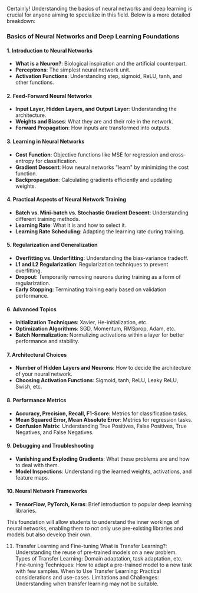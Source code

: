 Certainly! Understanding the basics of neural networks and deep learning is crucial for anyone aiming to specialize in this field. Below is a more detailed breakdown:

### Basics of Neural Networks and Deep Learning Foundations

#### 1. Introduction to Neural Networks
- **What is a Neuron?**: Biological inspiration and the artificial counterpart.
- **Perceptrons**: The simplest neural network unit.
- **Activation Functions**: Understanding step, sigmoid, ReLU, tanh, and other functions.

#### 2. Feed-Forward Neural Networks
- **Input Layer, Hidden Layers, and Output Layer**: Understanding the architecture.
- **Weights and Biases**: What they are and their role in the network.
- **Forward Propagation**: How inputs are transformed into outputs.

#### 3. Learning in Neural Networks
- **Cost Function**: Objective functions like MSE for regression and cross-entropy for classification.
- **Gradient Descent**: How neural networks "learn" by minimizing the cost function.
- **Backpropagation**: Calculating gradients efficiently and updating weights.

#### 4. Practical Aspects of Neural Network Training
- **Batch vs. Mini-batch vs. Stochastic Gradient Descent**: Understanding different training methods.
- **Learning Rate**: What it is and how to select it.
- **Learning Rate Scheduling**: Adapting the learning rate during training.

#### 5. Regularization and Generalization
- **Overfitting vs. Underfitting**: Understanding the bias-variance tradeoff.
- **L1 and L2 Regularization**: Regularization techniques to prevent overfitting.
- **Dropout**: Temporarily removing neurons during training as a form of regularization.
- **Early Stopping**: Terminating training early based on validation performance.

#### 6. Advanced Topics
- **Initialization Techniques**: Xavier, He-initialization, etc.
- **Optimization Algorithms**: SGD, Momentum, RMSprop, Adam, etc.
- **Batch Normalization**: Normalizing activations within a layer for better performance and stability.

#### 7. Architectural Choices
- **Number of Hidden Layers and Neurons**: How to decide the architecture of your neural network.
- **Choosing Activation Functions**: Sigmoid, tanh, ReLU, Leaky ReLU, Swish, etc.

#### 8. Performance Metrics
- **Accuracy, Precision, Recall, F1-Score**: Metrics for classification tasks.
- **Mean Squared Error, Mean Absolute Error**: Metrics for regression tasks.
- **Confusion Matrix**: Understanding True Positives, False Positives, True Negatives, and False Negatives.

#### 9. Debugging and Troubleshooting
- **Vanishing and Exploding Gradients**: What these problems are and how to deal with them.
- **Model Inspections**: Understanding the learned weights, activations, and feature maps.

#### 10. Neural Network Frameworks
- **TensorFlow, PyTorch, Keras**: Brief introduction to popular deep learning libraries.

This foundation will allow students to understand the inner workings of neural networks, enabling them to not only use pre-existing libraries and models but also develop their own.

11. Transfer Learning and Fine-tuning
What is Transfer Learning?: Understanding the reuse of pre-trained models on a new problem.
Types of Transfer Learning: Domain adaptation, task adaptation, etc.
Fine-tuning Techniques: How to adapt a pre-trained model to a new task with few samples.
When to Use Transfer Learning: Practical considerations and use-cases.
Limitations and Challenges: Understanding when transfer learning may not be suitable.
